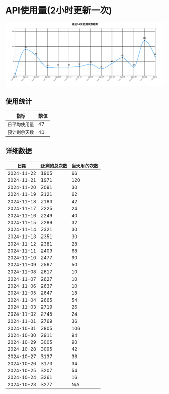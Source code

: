 # API使用量(2小时更新一次)



 ![走势图](./chart.svg)

## 使用统计

| 指标 | 数值 |
|------|------|
| 日平均使用量 | 47 |
| 预计剩余天数 | 41 |

## 详细数据

| 日期 | 还剩的总次数 | 当天用的次数 |
|------|------------|-------------|
| 2024-11-22 | 1905 | 66 |
| 2024-11-21 | 1971 | 120 |
| 2024-11-20 | 2091 | 30 |
| 2024-11-19 | 2121 | 62 |
| 2024-11-18 | 2183 | 42 |
| 2024-11-17 | 2225 | 24 |
| 2024-11-16 | 2249 | 40 |
| 2024-11-15 | 2289 | 32 |
| 2024-11-14 | 2321 | 30 |
| 2024-11-13 | 2351 | 30 |
| 2024-11-12 | 2381 | 28 |
| 2024-11-11 | 2409 | 68 |
| 2024-11-10 | 2477 | 90 |
| 2024-11-09 | 2567 | 50 |
| 2024-11-08 | 2617 | 10 |
| 2024-11-07 | 2627 | 10 |
| 2024-11-06 | 2637 | 10 |
| 2024-11-05 | 2647 | 18 |
| 2024-11-04 | 2665 | 54 |
| 2024-11-03 | 2719 | 26 |
| 2024-11-02 | 2745 | 24 |
| 2024-11-01 | 2769 | 36 |
| 2024-10-31 | 2805 | 106 |
| 2024-10-30 | 2911 | 94 |
| 2024-10-29 | 3005 | 90 |
| 2024-10-28 | 3095 | 42 |
| 2024-10-27 | 3137 | 36 |
| 2024-10-26 | 3173 | 34 |
| 2024-10-25 | 3207 | 54 |
| 2024-10-24 | 3261 | 16 |
| 2024-10-23 | 3277 | N/A |
